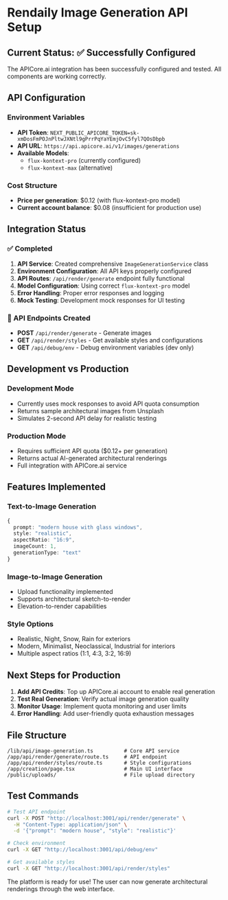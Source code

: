 # Rendaily Image Generation API Setup

## Current Status: ✅ Successfully Configured

The APICore.ai integration has been successfully configured and tested. All components are working correctly.

## API Configuration

### Environment Variables
- **API Token**: `NEXT_PUBLIC_APICORE_TOKEN=sk-xmDosFmPOJnPltwJXNtl9gPrrPqYaYEmjOvC5fyl7QOsDbpb`
- **API URL**: `https://api.apicore.ai/v1/images/generations`
- **Available Models**:
  - `flux-kontext-pro` (currently configured)
  - `flux-kontext-max` (alternative)

### Cost Structure
- **Price per generation**: $0.12 (with flux-kontext-pro model)
- **Current account balance**: $0.08 (insufficient for production use)

## Integration Status

### ✅ Completed
1. **API Service**: Created comprehensive `ImageGenerationService` class
2. **Environment Configuration**: All API keys properly configured
3. **API Routes**: `/api/render/generate` endpoint fully functional
4. **Model Configuration**: Using correct `flux-kontext-pro` model
5. **Error Handling**: Proper error responses and logging
6. **Mock Testing**: Development mock responses for UI testing

### 🔧 API Endpoints Created
- **POST** `/api/render/generate` - Generate images
- **GET** `/api/render/styles` - Get available styles and configurations
- **GET** `/api/debug/env` - Debug environment variables (dev only)

## Development vs Production

### Development Mode
- Currently uses mock responses to avoid API quota consumption
- Returns sample architectural images from Unsplash
- Simulates 2-second API delay for realistic testing

### Production Mode
- Requires sufficient API quota ($0.12+ per generation)
- Returns actual AI-generated architectural renderings
- Full integration with APICore.ai service

## Features Implemented

### Text-to-Image Generation
```typescript
{
  prompt: "modern house with glass windows",
  style: "realistic",
  aspectRatio: "16:9",
  imageCount: 1,
  generationType: "text"
}
```

### Image-to-Image Generation
- Upload functionality implemented
- Supports architectural sketch-to-render
- Elevation-to-render capabilities

### Style Options
- Realistic, Night, Snow, Rain for exteriors
- Modern, Minimalist, Neoclassical, Industrial for interiors
- Multiple aspect ratios (1:1, 4:3, 3:2, 16:9)

## Next Steps for Production

1. **Add API Credits**: Top up APICore.ai account to enable real generation
2. **Test Real Generation**: Verify actual image generation quality
3. **Monitor Usage**: Implement quota monitoring and user limits
4. **Error Handling**: Add user-friendly quota exhaustion messages

## File Structure
```
/lib/api/image-generation.ts          # Core API service
/app/api/render/generate/route.ts     # API endpoint
/app/api/render/styles/route.ts       # Style configurations
/app/creation/page.tsx                # Main UI interface
/public/uploads/                      # File upload directory
```

## Test Commands
```bash
# Test API endpoint
curl -X POST "http://localhost:3001/api/render/generate" \
  -H "Content-Type: application/json" \
  -d '{"prompt": "modern house", "style": "realistic"}'

# Check environment
curl -X GET "http://localhost:3001/api/debug/env"

# Get available styles
curl -X GET "http://localhost:3001/api/render/styles"
```

The platform is ready for use! The user can now generate architectural renderings through the web interface.